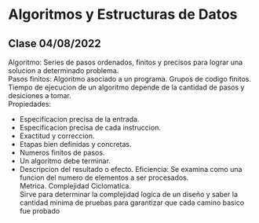 # Algoritmos y Estructuras de Datos
## Clase 04/08/2022
Algoritmo: Series de pasos ordenados, finitos y precisos para lograr una solucion a determinado problema.<br>
Pasos finitos: Algoritmo asociado a un programa. Grupos de codigo finitos.<br>
Tiempo de ejecucion de un algoritmo depende de la cantidad de pasos y desiciones a tomar.<br>
Propiedades:
* Especificacion precisa de la entrada.
* Especificacion precisa de cada instruccion.
* Exactitud y correccion.
* Etapas bien definidas y concretas.
* Numeros finitos de pasos.
* Un algoritmo debe terminar.
* Descripcion del resultado o efecto.
Eficiencia: Se examina como una funcion del numero de elementos a ser procesados.<br>
Metrica. Complejidad Ciclomatica.<br>
Sirve para determinar la complejidad logica de un diseño y saber la cantidad minima de pruebas para garantizar que cada camino basico fue probado<br>
